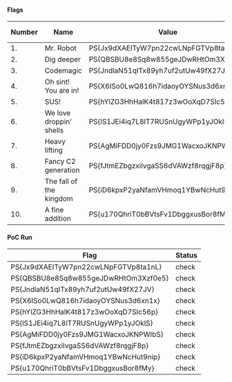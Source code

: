 #### Flags

| Number | Name | Value | Placement | Solve Status | Solver |
| --- | --- | --- | --- | --- | --- |
| 1. | Mr. Robot | PS{Jx9dXAEITyW7pn22cwLNpFGTVp8ta1nL}| (x) | | |
| 2. | Dig deeper | PS{QBSBU8e8Sq8w855geJDwRHtOm3Xzf0e5} | (x) | | |
| 3. | Codemagic | PS{JndlaN51qITx89yh7uf2utUw49fX27JV} | (x) | | |
| 4. | Oh sint! You are in! | PS{X6ISo0LwQ816h7idaoyOYSNus3d6xn1x} | (x) | | |
| 5. | SUS! | PS{hYlZG3HhHalK4t817z3wOoXqD7SIc56p} | (x) | | |
| 6. | We love droppin' shells | PS{lS1JEi4iq7L8lT7RUSnUgyWPp1yJOklS} | (x) | | |
| 7. | Heavy lifting | PS{AgMiFDD0jy0Fzs9JMG1WacxoJKNPWIbS} | (x) | | |
| 8. | Fancy C2 generation | PS{fJtmEZbgzxiIvgaSS6dVAWzf8rqgjF8p} | (x) | | |
| 9. | The fall of the kingdom | PS{iD6kpxP2yaNfamVHmoq1YBwNcHut9nip} | (x) | | |
| 10. | A fine addition | PS{u170QhriT0bBVtsFv1DbggxusBor8fMy} | (x) | | |

#### PoC Run

| Flag | Status |
| --- | --- |
| PS{Jx9dXAEITyW7pn22cwLNpFGTVp8ta1nL} | check |
| PS{QBSBU8e8Sq8w855geJDwRHtOm3Xzf0e5} | check |
| PS{JndlaN51qITx89yh7uf2utUw49fX27JV} | check |
| PS{X6ISo0LwQ816h7idaoyOYSNus3d6xn1x} | check |
| PS{hYlZG3HhHalK4t817z3wOoXqD7SIc56p} | check |
| PS{lS1JEi4iq7L8lT7RUSnUgyWPp1yJOklS} | check |
| PS{AgMiFDD0jy0Fzs9JMG1WacxoJKNPWIbS} | check |
| PS{fJtmEZbgzxiIvgaSS6dVAWzf8rqgjF8p} | check |
| PS{iD6kpxP2yaNfamVHmoq1YBwNcHut9nip} | check |
| PS{u170QhriT0bBVtsFv1DbggxusBor8fMy} | check |